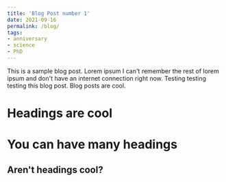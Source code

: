 ```yaml
---
title: 'Blog Post number 1'
date: 2021-09-16
permalink: /blog/
tags:
- anniversary
- science
- PhD
---
```


This is a sample blog post. Lorem ipsum I can't remember the rest of lorem ipsum and don't have an internet connection right now. Testing testing testing this blog post. Blog posts are cool.

Headings are cool
======

You can have many headings
======

Aren't headings cool?
------